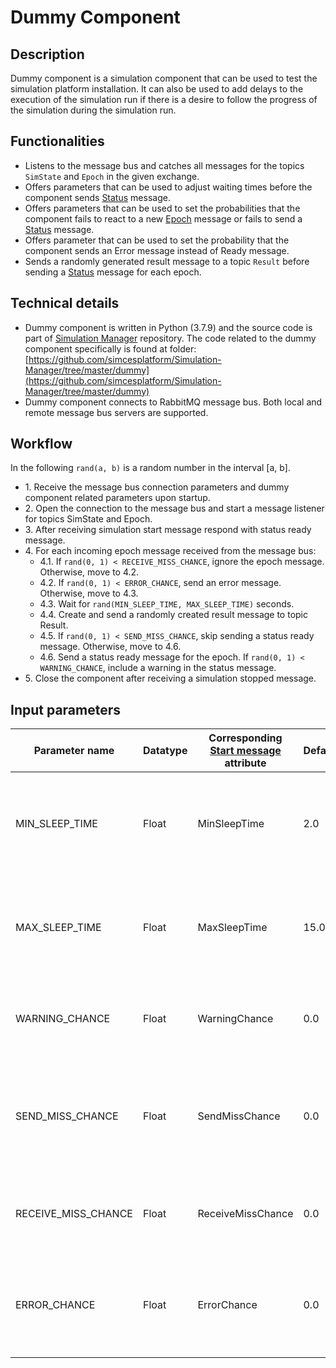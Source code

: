 # Dummy Component

## Description

Dummy component is a simulation component that can be used to test the simulation platform installation. It can also be used to add delays to the execution of the simulation run if there is a desire to follow the progress of the simulation during the simulation run.

## Functionalities

- Listens to the message bus and catches all messages for the topics `SimState` and `Epoch` in the given exchange.
- Offers parameters that can be used to adjust waiting times before the component sends [Status](core_msg-status.md) message.
- Offers parameters that can be used to set the probabilities that the component fails to react to a new [Epoch](core_msg-epoch.md) message or fails to send a [Status](core_msg-status.md) message.
- Offers parameter that can be used to set the probability that the component sends an Error message instead of Ready message.
- Sends a randomly generated result message to a topic `Result` before sending a [Status](core_msg-status.md) message for each epoch.

## Technical details

- Dummy component is written in Python (3.7.9) and the source code is part of [Simulation Manager](core_simulationmanager.md) repository. The code related to the dummy component specifically is found at folder: [https://github.com/simcesplatform/Simulation-Manager/tree/master/dummy](https://github.com/simcesplatform/Simulation-Manager/tree/master/dummy)
- Dummy component connects to RabbitMQ message bus. Both local and remote message bus servers are supported.

## Workflow

In the following `rand(a, b)` is a random number in the interval [a, b].

- 1\. Receive the message bus connection parameters and dummy component related parameters upon startup.
- 2\. Open the connection to the message bus and start a message listener for topics SimState and Epoch.
- 3\. After receiving simulation start message respond with status ready message.
- 4\. For each incoming epoch message received from the message bus:
    - 4\.1\. If `rand(0, 1) < RECEIVE_MISS_CHANCE`, ignore the epoch message. Otherwise, move to 4.2.
    - 4\.2\. If `rand(0, 1) < ERROR_CHANCE`, send an error message. Otherwise, move to 4.3.
    - 4\.3\. Wait for `rand(MIN_SLEEP_TIME, MAX_SLEEP_TIME)` seconds.
    - 4\.4\. Create and send a randomly created result message to topic Result.
    - 4\.5\. If `rand(0, 1) < SEND_MISS_CHANCE`, skip sending a status ready message. Otherwise, move to 4.6.
    - 4\.6\. Send a status ready message for the epoch. If `rand(0, 1) < WARNING_CHANCE`, include a warning in the status message.
- 5\. Close the component after receiving a simulation stopped message.

## Input parameters

| Parameter name | Datatype | Corresponding [Start message](core_msg-start.md#dummy-component-block) attribute | Default | Description |
| --- | --- | --- | --- | --- |
| MIN_SLEEP_TIME      | Float | MinSleepTime      | 2.0  | Minimum waiting time in seconds before sending Status message. |
| MAX_SLEEP_TIME      | Float | MaxSleepTime      | 15.0 | Maximum waiting time in seconds before sending Status message. |
| WARNING_CHANCE      | Float | WarningChance     | 0.0  | Probability (0-1) that a warning is included in Status message. |
| SEND_MISS_CHANCE    | Float | SendMissChance    | 0.0  | Probability (0-1) that sending Status message is missed after processing the epoch. |
| RECEIVE_MISS_CHANCE | Float | ReceiveMissChance | 0.0  | Probability (0-1) that received Epoch message is ignored. |
| ERROR_CHANCE        | Float | ErrorChance       | 0.0  | Probability (0-1) that Error message is sent after receiving Epoch message. |
